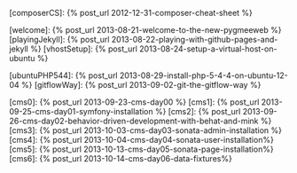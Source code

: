<!--- LINKS LIBRARY
This is a link library that permit to centralize blog's links

this is mainly geared toward site inner links
any changes made to an url can be easily reflected here
and be used on both site's posts

Need to include this library in posts or page to use it
When included on a post file, put it just before your intro paragraphe.

{% highlight yaml %}
end of front matter
---

{\% include _links_library.markdown \%}
Intro paragraphe
{% endhighlight %}

this is the include tag. just remove the **remove**

{remove% include _links_library.markdown %remove}

--->


<!--- ++++++++++++++++++++++ SITE'S PAGES ++++++++++++++++++++++ --->

[composerCS]: {% post_url 2012-12-31-composer-cheat-sheet %}

[welcome]: {% post_url 2013-08-21-welcome-to-the-new-pygmeeweb %}
[playingJekyll]: {% post_url 2013-08-22-playing-with-github-pages-and-jekyll %}
[vhostSetup]: {% post_url 2013-08-24-setup-a-virtual-host-on-ubuntu %}

[ubuntuPHP544]: {% post_url 2013-08-29-install-php-5-4-4-on-ubuntu-12-04 %}
[gitflowWay]: {% post_url 2013-09-02-git-the-gitflow-way %}

[cms0]: {% post_url 2013-09-23-cms-day00 %}
[cms1]: {% post_url 2013-09-25-cms-day01-symfony-installation %}
[cms2]: {% post_url 2013-09-26-cms-day02-behavior-driven-development-with-behat-and-mink %}
[cms3]: {% post_url 2013-10-03-cms-day03-sonata-admin-installation %}
[cms4]: {% post_url 2013-10-04-cms-day04-sonata-user-installation%}
[cms5]: {% post_url 2013-10-13-cms-day05-sonata-page-installation%}
[cms6]: {% post_url 2013-10-14-cms-day06-data-fixtures%}


[tuto.dev]: http://tuto.dev

[prey]: https://preyproject.com/
[preySignup]: https://panel.preyproject.com/signup
[preyDownload]: https://preyproject.com/download
[preyPanel]: https://panel.preyproject.com/app

<!--- ++++++++++++++++++++++ EXTERNAL PAGES ++++++++++++++++++++++ --->
[jekyll]: http://jekyllrb.com/
[leonard]: http://leonard.io/blog/2012/05/installing-ruby-1-9-3-on-ubuntu-12-04-precise-pengolin/

[ghpages]: https://pages.github.com/
[ghpagesdoc]: https://help.github.com/categories/20/articles

[Symfony]: http://symfony.com/
[Symfony2Doc]: http://symfony.com/doc/current/
[Symfony download]: http://symfony.com/download
[SymfonyDoc]: http://symfony.com/doc/current/index.html
[Symfony file permissions]: http://symfony.com/doc/current/book/installation.html#configuration-and-setup

[symfonyCMF]: http://cmf.symfony.com/
[Jobeet2]: http://www.ens.ro/2012/03/21/jobeet-tutorial-with-symfony2/

[Doctrine fixtures Bundle]: http://symfony.com/doc/current/bundles/DoctrineFixturesBundle/

[Behat]: http://behat.org/
[read behat doc]: http://docs.behat.org
[More about features on behat.org]: http://docs.behat.org/quick_intro.html#more-about-features
[steps documentation on behat.org]: http://docs.behat.org/quick_intro.html#more-about-steps
[Behat symfony extension]: http://extensions.behat.org/symfony2/
[Behat Fixtures extension]: http://extensions.behat.org/doctrine-data-fixtures/
[Mink extension]: http://extensions.behat.org/mink/

[phpunit]: https://github.com/sebastianbergmann/phpunit/

[diem]: http://diem-project.org/

[Composer]: http://getcomposer.org/doc/
[Composercli]: http://getcomposer.org/doc/03-cli.md
[ComposerGlobal]: http://getcomposer.org/doc/00-intro.md#globally

[Packagist]: https://packagist.org/

[gitflow]: https://github.com/nvie/gitflow


[Espelette pepper]: http://en.wikipedia.org/wiki/Espelette_pepper
